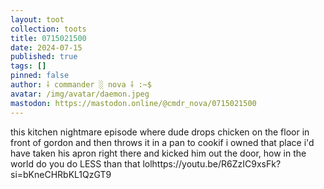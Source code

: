 ```yaml
---
layout: toot
collection: toots
title: 0715021500
date: 2024-07-15
published: true
tags: []
pinned: false
author: ⸸ commander ░ nova ⸸ :~$
avatar: /img/avatar/daemon.jpeg
mastodon: https://mastodon.online/@cmdr_nova/0715021500
---
```


this kitchen nightmare episode where dude drops chicken on the floor in front of gordon and then throws it in a pan to cookif i owned that place i'd have taken his apron right there and kicked him out the door, how in the world do you do LESS than that lolhttps://youtu.be/R6ZzIC9xsFk?si=bKneCHRbKL1QzGT9
